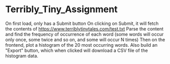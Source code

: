 # Terribly_Tiny_Assignment
 On first load, only has a Submit button On clicking on Submit, it will fetch the contents of https://www.terriblytinytales.com/test.txt Parse the content and find the frequency of occurrence of each word (some words will occur only once, some twice and so on, and some will occur N times) Then on the frontend, plot a histogram of the 20 most occurring words. Also build an "Export" button, which when clicked will download a CSV file of the histogram data.
